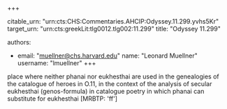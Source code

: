 +++


citable_urn: "urn:cts:CHS:Commentaries.AHCIP:Odyssey.11.299.yvhs5Kr"
target_urn: "urn:cts:greekLit:tlg0012.tlg002:11.299"
title: "Odyssey 11.299"

authors:
- email: "muellner@chs.harvard.edu"
  name: "Leonard Muellner"
  username: "lmuellner"
+++

<p>place where neither phanai nor eukhesthai are used in the genealogies of the catalogue of heroes in O.11, in the context of the analysis of secular eukhesthai (genos-formula) in catalogue poetry in which phanai can substitute for eukhesthai [MRBTP: 'ff']</p>